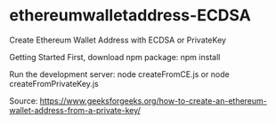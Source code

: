 # ethereumwalletaddress-ECDSA
Create Ethereum Wallet Address with ECDSA or PrivateKey

Getting Started First, download npm package: npm install

Run the development server: node createFromCE.js or node createFromPrivateKey.js

Source: https://www.geeksforgeeks.org/how-to-create-an-ethereum-wallet-address-from-a-private-key/

